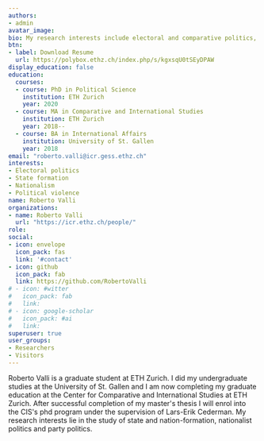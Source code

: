```yaml
---
authors:
- admin
avatar_image: 
bio: My research interests include electoral and comparative politics, as well as state formation and political violence.
btn:
- label: Download Resume
  url: https://polybox.ethz.ch/index.php/s/kgxsqU0tSEyDPAW
display_education: false
education:
  courses:
  - course: PhD in Political Science
    institution: ETH Zurich
    year: 2020
  - course: MA in Comparative and International Studies
    institution: ETH Zurich
    year: 2018--
  - course: BA in International Affairs
    institution: University of St. Gallen
    year: 2018
email: "roberto.valli@icr.gess.ethz.ch"
interests:
- Electoral politics
- State formation
- Nationalism
- Political violence
name: Roberto Valli
organizations:
- name: Roberto Valli
  url: "https://icr.ethz.ch/people/"
role: 
social:
- icon: envelope
  icon_pack: fas
  link: '#contact'
- icon: github
  icon_pack: fab
  link: https://github.com/RobertoValli
# - icon: #witter
#   icon_pack: fab
#   link: 
# - icon: google-scholar
#   icon_pack: #ai
#   link: 
superuser: true
user_groups:
- Researchers
- Visitors
---
```


Roberto Valli is a graduate student at ETH Zurich. I did my undergraduate studies at the University of St. Gallen and I am now completing my graduate education at the Center for Comparative and International Studies at ETH Zurich. After successful completion of my master's thesis I will enrol into the CIS's phd program under the supervision of Lars-Erik Cederman.
My research interests lie in the study of state and nation-formation, nationalist politics and party politics.


